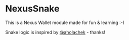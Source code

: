 # NexusSnake

This is a Nexus Wallet module made for fun & learning :-)

Snake logic is inspired by [@aholachek](https://codepen.io/aholachek/pen/pwRNMX) - thanks!
